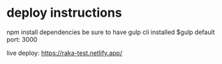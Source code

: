 # deploy instructions

npm install dependencies
be sure to have gulp cli installed
$gulp
default port: 3000

live deploy:
https://raka-test.netlify.app/
